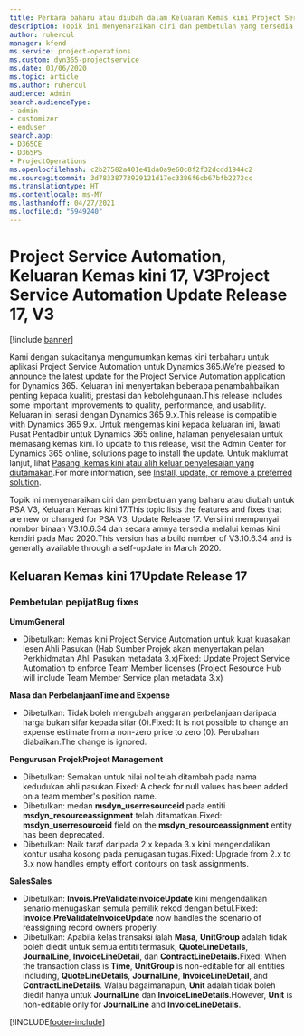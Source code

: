 ```yaml
---
title: Perkara baharu atau diubah dalam Keluaran Kemas kini Project Service Automation 17, V3
description: Topik ini menyenaraikan ciri dan pembetulan yang tersedia dalam Keluaran Kemas kini Project Service Automation17, V3.
author: ruhercul
manager: kfend
ms.service: project-operations
ms.custom: dyn365-projectservice
ms.date: 03/06/2020
ms.topic: article
ms.author: ruhercul
audience: Admin
search.audienceType:
- admin
- customizer
- enduser
search.app:
- D365CE
- D365PS
- ProjectOperations
ms.openlocfilehash: c2b27582a401e41da0a9e60c8f2f32dcdd1944c2
ms.sourcegitcommit: 3d78338773929121d17ec3386f6cb67bfb2272cc
ms.translationtype: HT
ms.contentlocale: ms-MY
ms.lasthandoff: 04/27/2021
ms.locfileid: "5949240"
---
```

# <a name="project-service-automation-update-release-17-v3"></a><span data-ttu-id="44755-103">Project Service Automation, Keluaran Kemas kini 17, V3</span><span class="sxs-lookup"><span data-stu-id="44755-103">Project Service Automation Update Release 17, V3</span></span>

[!include [banner](../includes/psa-now-project-operations.md)]

<span data-ttu-id="44755-104">Kami dengan sukacitanya mengumumkan kemas kini terbaharu untuk aplikasi Project Service Automation untuk Dynamics 365.</span><span class="sxs-lookup"><span data-stu-id="44755-104">We’re pleased to announce the latest update for the Project Service Automation application for Dynamics 365.</span></span> <span data-ttu-id="44755-105">Keluaran ini menyertakan beberapa penambahbaikan penting kepada kualiti, prestasi dan kebolehgunaan.</span><span class="sxs-lookup"><span data-stu-id="44755-105">This release includes some important improvements to quality, performance, and usability.</span></span>  <span data-ttu-id="44755-106">Keluaran ini serasi dengan Dynamics 365 9.x.</span><span class="sxs-lookup"><span data-stu-id="44755-106">This release is compatible with Dynamics 365 9.x.</span></span> <span data-ttu-id="44755-107">Untuk mengemas kini kepada keluaran ini, lawati Pusat Pentadbir untuk Dynamics 365 online, halaman penyelesaian untuk memasang kemas kini.</span><span class="sxs-lookup"><span data-stu-id="44755-107">To update to this release, visit the Admin Center for Dynamics 365 online, solutions page to install the update.</span></span> <span data-ttu-id="44755-108">Untuk maklumat lanjut, lihat [Pasang, kemas kini atau alih keluar penyelesaian yang diutamakan](/power-platform/admin/install-remove-preferred-solution).</span><span class="sxs-lookup"><span data-stu-id="44755-108">For more information, see [Install, update, or remove a preferred solution](/power-platform/admin/install-remove-preferred-solution).</span></span>

<span data-ttu-id="44755-109">Topik ini menyenaraikan ciri dan pembetulan yang baharu atau diubah untuk PSA V3, Keluaran Kemas kini 17.</span><span class="sxs-lookup"><span data-stu-id="44755-109">This topic lists the features and fixes that are new or changed for PSA V3, Update Release 17.</span></span> <span data-ttu-id="44755-110">Versi ini mempunyai nombor binaan V3.10.6.34 dan secara amnya tersedia melalui kemas kini kendiri pada Mac 2020.</span><span class="sxs-lookup"><span data-stu-id="44755-110">This version has a build number of V3.10.6.34 and is generally available through a self-update in March 2020.</span></span>


## <a name="update-release-17"></a><span data-ttu-id="44755-111">Keluaran Kemas kini 17</span><span class="sxs-lookup"><span data-stu-id="44755-111">Update Release 17</span></span>

### <a name="bug-fixes"></a><span data-ttu-id="44755-112">Pembetulan pepijat</span><span class="sxs-lookup"><span data-stu-id="44755-112">Bug fixes</span></span>

<span data-ttu-id="44755-113">**Umum**</span><span class="sxs-lookup"><span data-stu-id="44755-113">**General**</span></span>

- <span data-ttu-id="44755-114">Dibetulkan: Kemas kini Project Service Automation untuk kuat kuasakan lesen Ahli Pasukan (Hab Sumber Projek akan menyertakan pelan Perkhidmatan Ahli Pasukan metadata 3.x)</span><span class="sxs-lookup"><span data-stu-id="44755-114">Fixed: Update Project Service Automation to enforce Team Member licenses (Project Resource Hub will include Team Member Service plan metadata 3.x)</span></span>
 
<span data-ttu-id="44755-115">**Masa dan Perbelanjaan**</span><span class="sxs-lookup"><span data-stu-id="44755-115">**Time and Expense**</span></span>

- <span data-ttu-id="44755-116">Dibetulkan: Tidak boleh mengubah anggaran perbelanjaan daripada harga bukan sifar kepada sifar (0).</span><span class="sxs-lookup"><span data-stu-id="44755-116">Fixed: It is not possible to change an expense estimate from a non-zero price to zero (0).</span></span> <span data-ttu-id="44755-117">Perubahan diabaikan.</span><span class="sxs-lookup"><span data-stu-id="44755-117">The change is ignored.</span></span>

<span data-ttu-id="44755-118">**Pengurusan Projek**</span><span class="sxs-lookup"><span data-stu-id="44755-118">**Project Management**</span></span>

- <span data-ttu-id="44755-119">Dibetulkan: Semakan untuk nilai nol telah ditambah pada nama kedudukan ahli pasukan.</span><span class="sxs-lookup"><span data-stu-id="44755-119">Fixed: A check for null values has been added on a team member's position name.</span></span>
- <span data-ttu-id="44755-120">Dibetulkan: medan **msdyn_userresourceid** pada entiti **msdyn_resourceassignment** telah ditamatkan.</span><span class="sxs-lookup"><span data-stu-id="44755-120">Fixed: **msdyn_userresourceid** field on the **msdyn_resourceassignment** entity has been deprecated.</span></span>
- <span data-ttu-id="44755-121">Dibetulkan: Naik taraf daripada 2.x kepada 3.x kini mengendalikan kontur usaha kosong pada penugasan tugas.</span><span class="sxs-lookup"><span data-stu-id="44755-121">Fixed: Upgrade from 2.x to 3.x now handles empty effort contours on task assignments.</span></span>

<span data-ttu-id="44755-122">**Sales**</span><span class="sxs-lookup"><span data-stu-id="44755-122">**Sales**</span></span>

- <span data-ttu-id="44755-123">Dibetulkan: **Invois.PreValidateInvoiceUpdate** kini mengendalikan senario menugaskan semula pemilik rekod dengan betul.</span><span class="sxs-lookup"><span data-stu-id="44755-123">Fixed: **Invoice.PreValidateInvoiceUpdate** now handles the scenario of reassigning record owners properly.</span></span>
- <span data-ttu-id="44755-124">Dibetulkan: Apabila kelas transaksi ialah **Masa**, **UnitGroup** adalah tidak boleh diedit untuk semua entiti termasuk, **QuoteLineDetails**, **JournalLine**, **InvoiceLineDetail**, dan **ContractLineDetails.**</span><span class="sxs-lookup"><span data-stu-id="44755-124">Fixed: When the transaction class is **Time**, **UnitGroup** is non-editable for all entities including, **QuoteLineDetails**, **JournalLine**, **InvoiceLineDetail**, and **ContractLineDetails**.</span></span> <span data-ttu-id="44755-125">Walau bagaimanapun, **Unit** adalah tidak boleh diedit hanya untuk **JournalLine** dan **InvoiceLineDetails**.</span><span class="sxs-lookup"><span data-stu-id="44755-125">However, **Unit** is non-editable only for **JournalLine** and **InvoiceLineDetails**.</span></span>




[!INCLUDE[footer-include](../includes/footer-banner.md)]